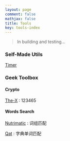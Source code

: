 ```yaml
---
layout: page
comment: false
mathjax: false
title: Tools
key: tools-index
---
```


> In building and testing...

### Self-Made Utils

[Timer](./timer.html)

### Geek Toolbox

#### Crypto

[The-X](https://the-x.cn/)
: 123465

#### Words Search

[Nutrimatic](https://nutrimatic.org/)
: 词组匹配

[Qat](https://www.quinapalus.com/qat.html)
: 字典单词匹配


